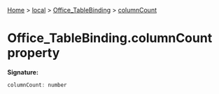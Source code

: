 [Home](./index) &gt; [local](local.md) &gt; [Office\_TableBinding](local.office_tablebinding.md) &gt; [columnCount](local.office_tablebinding.columncount.md)

# Office\_TableBinding.columnCount property


**Signature:**
```javascript
columnCount: number
```
